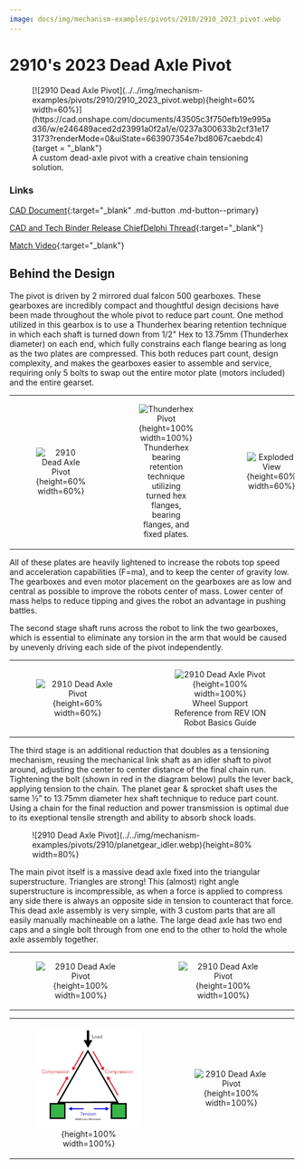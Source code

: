 ```yaml
---
image: docs/img/mechanism-examples/pivots/2910/2910_2023_pivot.webp
---
```


# 2910's 2023 Dead Axle Pivot

<figure markdown="span">
[![2910 Dead Axle Pivot](../../img/mechanism-examples/pivots/2910/2910_2023_pivot.webp){height=60% width=60%}](https://cad.onshape.com/documents/43505c3f750efb19e995ad36/w/e246489aced2d23991a0f2a1/e/0237a300633b2cf31e173173?renderMode=0&uiState=663907354e7bd8067caebdc4){target = "_blank"}
<figcaption>A custom dead-axle pivot with a creative chain tensioning solution.</figcaption>
</figure>

### Links

[CAD Document](https://cad.onshape.com/documents/43505c3f750efb19e995ad36/w/e246489aced2d23991a0f2a1/e/0237a300633b2cf31e173173?renderMode=0&uiState=663907354e7bd8067caebdc4 "CAD Document Link"){:target="_blank" .md-button .md-button--primary}

[CAD and Tech Binder Release ChiefDelphi Thread](https://www.chiefdelphi.com/t/2910-cad-and-tech-binder-release-2023/436653 "Tech Binder Chief Delphi Thread"){:target="_blank"}

[Match Video](https://www.youtube.com/watch?v=LzgU0rbpWqY "2910 Match Video"){:target="_blank"}

## Behind the Design

The pivot is driven by 2 mirrored dual falcon 500 gearboxes. These gearboxes are incredibly compact and thoughtful design decisions have been made throughout the whole pivot to reduce part count. One method utilized in this gearbox is to use a Thunderhex bearing retention technique in which each shaft is turned down from 1/2" Hex to 13.75mm (Thunderhex diameter) on each end, which fully constrains each flange bearing as long as the two plates are compressed. This both reduces part count, design complexity, and makes the gearboxes easier to assemble and service, requiring only 5 bolts to swap out the entire motor plate (motors included) and the entire gearset.

||||
|:-:|:-:|:-:|
|<figure markdown="span">![2910 Dead Axle Pivot](../../img/mechanism-examples/pivots/2910/2910gearbox.webp){height=60% width=60%}</figure>|<figure markdown="span">![Thunderhex Pivot](../../img/mechanism-examples/pivots/2910/thunderhex_example.webp){height=100% width=100%}<figcaption>Thunderhex bearing retention technique utilizing turned hex flanges, bearing flanges, and fixed plates.</figcaption></figure>|<figure markdown="span">![Exploded View](../../img/mechanism-examples/pivots/2910/2910_exploded.webp){height=60% width=60%}</figure>|

All of these plates are heavily lightened to increase the robots top speed and acceleration capabilities (F=ma), and to keep the center of gravity low. The gearboxes and even motor placement on the gearboxes are as low and central as possible to improve the robots center of mass. Lower center of mass helps to reduce tipping and gives the robot an advantage in pushing battles.

The second stage shaft runs across the robot to link the two gearboxes, which is essential to eliminate any torsion in the arm that would be caused by unevenly driving each side of the pivot independently.

|||
|:-:|:-:|
|<figure markdown="span">![2910 Dead Axle Pivot](../../img/mechanism-examples/pivots/2910/pivot_link.webp){height=60% width=60%}</figure>|<figure markdown="span">![2910 Dead Axle Pivot](../../img/mechanism-examples/pivots/2910/bearings.webp){height=100% width=100%}<figcaption>Wheel Support Reference from REV ION Robot Basics Guide</figcaption></figure>|

The third stage is an additional reduction that doubles as a tensioning mechanism,  reusing the mechanical link shaft as an idler shaft to pivot around, adjusting the center to center distance of the final chain run. Tightening the bolt (shown in red in the diagram below) pulls the lever back, applying tension to the chain. The planet gear & sprocket shaft uses the same ½” to 13.75mm diameter hex shaft technique to reduce part count. Using a chain for the final reduction and power transmission is optimal due to its exeptional tensile strength and ability to absorb shock loads.

<figure markdown="span">![2910 Dead Axle Pivot](../../img/mechanism-examples/pivots/2910/planetgear_idler.webp){height=80% width=80%}</figure>

The main pivot itself is a massive dead axle fixed into the triangular superstructure. Triangles are strong! This (almost) right angle superstructure is incompressible, as when a force is applied to compress any side there is always an opposite side in tension to counteract that force. This dead axle assembly is very simple, with 3 custom parts that are all easily manually machineable on a lathe. The large dead axle has two end caps and a single bolt through from one end to the other to hold the whole axle assembly together.

|||
|:-:|:-:|
|<figure markdown="span">![2910 Dead Axle Pivot](../../img/mechanism-examples/pivots/2910/deadaxle_retention.webp){height=100% width=100%}</figure>|<figure markdown="span">![2910 Dead Axle Pivot](../../img/mechanism-examples/pivots/2910/aframe2.webp){height=100% width=100%}</figure>|

|||
|:-:|:-:|
|<figure markdown="span">![2910 Dead Axle Pivot](../../img/mechanism-examples/pivots/2910/triangles.webp){height=100% width=100%}</figure>|<figure markdown="span">![2910 Dead Axle Pivot](../../img/mechanism-examples/pivots/2910/triangles2.webp){height=100% width=100%}</figure>|

<br>
